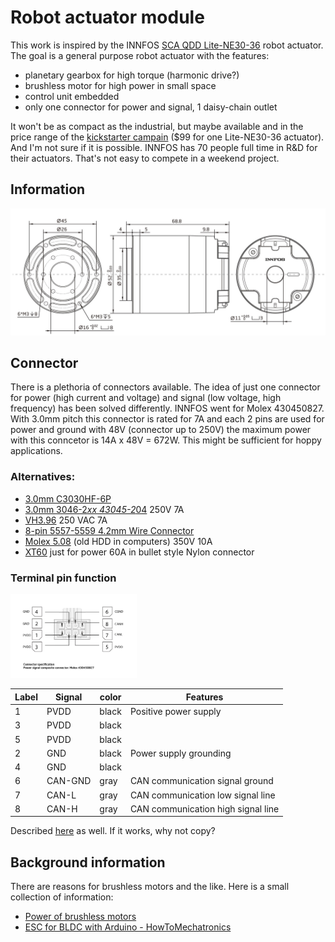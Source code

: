 # Robot actuator module

This work is inspired by the INNFOS [SCA QDD Lite-NE30-36](http://wiki.innfos.com/wiki/en/index.html#!pages/QDD%20Lite-NE30-36_v1_8.md) robot actuator. The goal is a general purpose robot actuator with the features:

- planetary gearbox for high torque (harmonic drive?)
- brushless motor for high power in small space
- control unit embedded
- only one connector for power and signal, 1 daisy-chain outlet

It won't be as compact as the industrial, but maybe available and in the price range of the [kickstarter campain](https://www.kickstarter.com/projects/1383636492/the-smallest-servomotor-robotic-arm) ($99 for one Lite-NE30-36 actuator). And I'm not sure if it is possible. INNFOS has 70 people full time in R&D for their actuators. That's not easy to compete in a weekend project.

## Information

![NE3--36](pic/NE30-36.jpg)

## Connector

There is a plethoria of connectors available. The idea of just one connector for power (high current and voltage) and signal (low voltage, high frequency) has been solved differently. INNFOS went for Molex 430450827. With 3.0mm pitch this connector is rated for 7A and each 2 pins are used for power and ground with 48V (connector up to 250V) the maximum power with this conncetor is 14A x 48V = 672W. This might be sufficient for hoppy applications.

### Alternatives:

- [3.0mm C3030HF-6P](https://www.thegioiic.com/products/dau-noi-day-3-0mm-8-chan) 
- [3.0mm 3046-2*xx 43045-2*04](https://www.thegioiic.com/products/dau-noi-3-0mm-8pin-cong-han-pcb) 250V 7A
- [VH3.96](https://www.thegioiic.com/products/bo-dau-noi-vh3-96-4-chan-duc-cai) 250 VAC 7A
- [8-pin 5557-5559 4.2mm Wire Connector](https://www.thegioiic.com/products/dau-noi-day-duc-5557-5559-4-2mm-8-chan)
- [Molex 5.08](https://www.thegioiic.com/products/dau-noi-day-duc-5-08mm-4pin) (old HDD in computers) 350V 10A
- [XT60](https://www.servocity.com/male-xt60-connector) just for power 60A in bullet style Nylon connector

### Terminal pin function

<img src="pic/connector.jpg" width="40%">

| Label | Signal  | color | Features                           |
|-------|---------|-------|------------------------------------|
| 1     | PVDD    | black | Positive power supply              |
| 3     | PVDD    | black |                                    |
| 5     | PVDD    | black |                                    |
| 2     | GND     | black | Power supply grounding             |
| 4     | GND     | black |                                    |
| 6     | CAN-GND | gray  | CAN communication signal ground    |
| 7     | CAN-L   | gray  | CAN communication low signal line  |
| 8     | CAN-H   | gray  | CAN communication high signal line |

Described [here](http://wiki.innfos.com/wiki/en/index.html#!pages/QDD%20Lite-NE30-36_v1_8.md) as well. If it works, why not copy?

## Background information

There are reasons for brushless motors and the like. Here is a small collection of information:

- [Power of brushless motors]()
- [ESC for BLDC with Arduino - HowToMechatronics](https://youtu.be/uOQk8SJso6Q?t=157)

